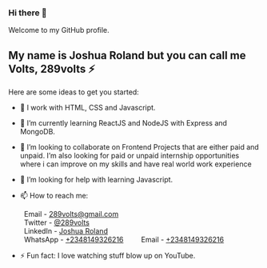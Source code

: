 
### Hi there 👋

Welcome to my GitHub profile.

## My name is Joshua Roland but you can call me **Volts, 289volts :zap:**

Here are some ideas to get you started:

- 🔭 I work with HTML, CSS and Javascript.

- 🌱 I’m currently learning ReactJS and NodeJS with Express and MongoDB.

- 👯 I’m looking to collaborate on Frontend Projects that are either paid and unpaid. I’m also looking for paid or unpaid internship opportunities where i can improve on my skills and have real world work experience

- 🤔 I’m looking for help with learning Javascript.

- 📫 How to reach me:  

&nbsp; &nbsp; &nbsp; &nbsp;  Email - [289volts@gmail.com](mailto:289volts@gmail.com)  
&nbsp; &nbsp; &nbsp; &nbsp;  Twitter - [@289volts](https://www.twitter.com/289volts)  
&nbsp; &nbsp; &nbsp; &nbsp;  LinkedIn - [Joshua Roland](https://www.linkedin.com/in/Joshua-Roland)  
&nbsp; &nbsp; &nbsp; &nbsp;  WhatsApp - [+2348149326216](https://wa.me/2348149326216)
&nbsp; &nbsp; &nbsp; &nbsp;  Email - [+2348149326216](https://wa.me/2348149326216)

- ⚡ Fun fact: I love watching stuff blow up on YouTube.

